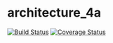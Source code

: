 # architecture_4a

[![Build Status](https://travis-ci.org/Veehel/architecture_4a.svg?branch=master)](https://travis-ci.org/Veehel/architecture_4a)
[![Coverage Status](https://codecov.io/gh/Veehel/architecture_4a/branch/master/graph/badge.svg)](https://codecov.io/gh/Veehel/architecture_4a)
